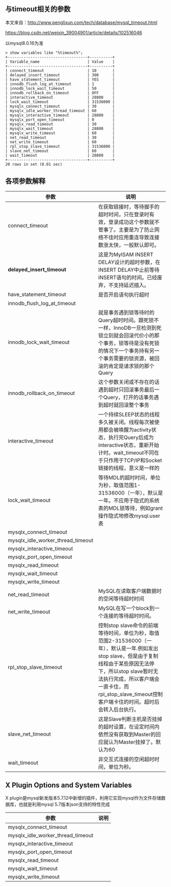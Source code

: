 ## 与timeout相关的参数

本文来自：http://www.penglixun.com/tech/database/mysql_timeout.html

https://blog.csdn.net/weixin_39004901/article/details/102516046

以mysql8.0.16为准

```
> show variables like "%timeout%";
+-----------------------------------+----------+
| Variable_name                     | Value    |
+-----------------------------------+----------+
| connect_timeout                   | 10       |
| delayed_insert_timeout            | 300      |
| have_statement_timeout            | YES      |
| innodb_flush_log_at_timeout       | 1        |
| innodb_lock_wait_timeout          | 50       |
| innodb_rollback_on_timeout        | OFF      |
| interactive_timeout               | 28800    |
| lock_wait_timeout                 | 31536000 |
| mysqlx_connect_timeout            | 30       |
| mysqlx_idle_worker_thread_timeout | 60       |
| mysqlx_interactive_timeout        | 28800    |
| mysqlx_port_open_timeout          | 0        |
| mysqlx_read_timeout               | 30       |
| mysqlx_wait_timeout               | 28800    |
| mysqlx_write_timeout              | 60       |
| net_read_timeout                  | 30       |
| net_write_timeout                 | 60       |
| rpl_stop_slave_timeout            | 31536000 |
| slave_net_timeout                 | 60       |
| wait_timeout                      | 28800    |
+-----------------------------------+----------+
20 rows in set (0.01 sec)
```

## 各项参数解释

参数|说明
---|---
connect_timeout                   | 在获取链接时，等待握手的超时时间，只在登录时有效，登录成功这个参数就不管事了。主要是为了防止网络不佳时应用重连导致连接数涨太快，一般默认即可。
**delayed_insert_timeout**            | 这是为MyISAM INSERT DELAY设计的超时参数，在INSERT DELAY中止前等待INSERT语句的时间。已经废弃，不支持延迟插入。 
have_statement_timeout            | 是否开启语句执行超时 
innodb_flush_log_at_timeout       | 
innodb_lock_wait_timeout          | 就是事务遇到锁等待时的Query超时时间。跟死锁不一样，InnoDB一旦检测到死锁立刻就会回滚代价小的那个事务，锁等待是没有死锁的情况下一个事务持有另一个事务需要的锁资源，被回滚的肯定是请求锁的那个Query
innodb_rollback_on_timeout        | 这个参数关闭或不存在的话遇到超时只回滚事务最后一个Query，打开的话事务遇到超时就回滚整个事务
interactive_timeout               | 一个持续SLEEP状态的线程多久被关闭。线程每次被使用都会被唤醒为activity状态，执行完Query后成为interactive状态，重新开始计时。wait_timeout不同在于只作用于TCP/IP和Socket链接的线程，意义是一样的
lock_wait_timeout                 | 等待MDL的超时时间，单位为秒，取值范围1-31536000（一年），默认是一年。不应用于隐式的系统表的MDL锁等待，例如grant操作隐式地修改mysql.user表 
mysqlx_connect_timeout            | 
mysqlx_idle_worker_thread_timeout | 
mysqlx_interactive_timeout        | 
mysqlx_port_open_timeout          | 
mysqlx_read_timeout               | 
mysqlx_wait_timeout               | 
mysqlx_write_timeout              | 
net_read_timeout                  | MySQL在读取客户端数据时的空闲等待超时时间 
net_write_timeout                 | MySQL在写一个block到一个连接的等待超时时间。 
rpl_stop_slave_timeout            | 控制stop slave命令的前端等待时间，单位为秒，取值范围2-31536000（一年），默认是一年.例如发出stop slave，但是由于复制线程由于某些原因无法停下，所以stop slave暂时无法执行完成，所以客户端会一直卡住，而rpl_stop_slave_timeout控制客户端卡住的时间。超时后会转入后台执行。 
slave_net_timeout                 | 这是Slave判断主机是否挂掉的超时设置，在设定时间内依然没有获取到Master的回应就认为Master挂掉了。默认为60 
wait_timeout                      | 非交互式连接的空闲超时时间，单位为秒。 

## X Plugin Options and System Variables

X plugin是mysql新发版本5.7.12中新增的插件，利用它实现mysql作为文件存储数据库，也就是利用mysql 5.7版本json支持的特性完成

参数|说明
---|---
mysqlx_connect_timeout            | 
mysqlx_idle_worker_thread_timeout | 
mysqlx_interactive_timeout        | 
mysqlx_port_open_timeout          | 
mysqlx_read_timeout               | 
mysqlx_wait_timeout               | 
mysqlx_write_timeout              | 